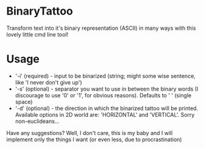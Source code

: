 # BinaryTattoo
Transform text into it's binary representation (ASCII) in many ways with this lovely little cmd line tool!

# Usage
* '-i' (required) - input to be binarized (string; might some wise sentence, like 'I never don't give up')
* '-s' (optional) - separator you want to use in between the binary words (I discourage to use '0' or '1', for obvious reasons). Defaults to ' ' (single space)
* '-d' (optional) - the direction in which the binarized tattoo will be printed. Available options in 2D world are: 'HORIZONTAL' and 'VERTICAL'. Sorry non-euclideans...

Have any suggestions? Well, I don't care, this is my baby and I will implement only the things I want (or even less, due to procrastination)
